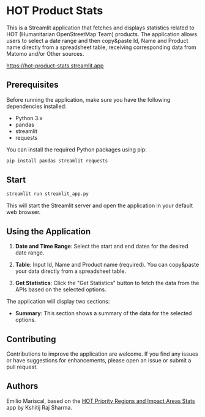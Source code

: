 # HOT Product Stats

This is a Streamlit application that fetches and displays statistics related to HOT (Humanitarian OpenStreetMap Team) products.
The application allows users to select a date range and then copy&paste Id, Name and Product name directly from a spreadsheet table, receiving corresponding data from Matomo and/or Other sources.

https://hot-product-stats.streamlit.app

## Prerequisites

Before running the application, make sure you have the following dependencies installed:

- Python 3.x
- pandas
- streamlit
- requests

You can install the required Python packages using pip:
```bash
pip install pandas streamlit requests
```

## Start

```bash
streamlit run streamlit_app.py
```

This will start the Streamlit server and open the application in your default web browser.

## Using the Application

1. **Date and Time Range**: Select the start and end dates for the desired date range.

2. **Table**: Input Id, Name and Product name (required). You can copy&paste your data directly from a spreadsheet table.

3. **Get Statistics**: Click the "Get Statistics" button to fetch the data from the APIs based on the selected options.

The application will display two sections:

- **Summary**: This section shows a summary of the data for the selected options.

## Contributing

Contributions to improve the application are welcome. If you find any issues or have suggestions for enhancements, please open an issue or submit a pull request.

## Authors 

Emilio Mariscal, based on the [HOT Priority Regions and Impact Areas Stats](https://github.com/kshitijrajsharma/ohsome-now-stats-multiple-hashtags) app by Kshitij Raj Sharma.

